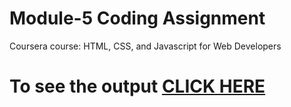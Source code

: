 
# Module-5 Coding Assignment

Coursera course: HTML, CSS, and Javascript for Web Developers

# To see the output [CLICK HERE](http://duraipandisembiyan.me/duraipanditask1.github.io/)
